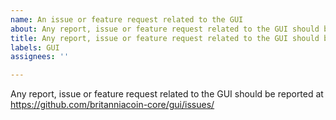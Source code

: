 ```yaml
---
name: An issue or feature request related to the GUI
about: Any report, issue or feature request related to the GUI should be reported at https://github.com/britanniacoin-core/gui/issues/
title: Any report, issue or feature request related to the GUI should be reported at https://github.com/britanniacoin-core/gui/issues/
labels: GUI
assignees: ''

---
```


Any report, issue or feature request related to the GUI should be reported at
https://github.com/britanniacoin-core/gui/issues/
